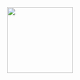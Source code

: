 <div align="center">
  <div>
    <img height = "150" width = "150" src="https://cdn.jsdelivr.net/gh/devicons/devicon@latest/icons/postgresql/postgresql-original-wordmark.svg" />
  </div>
</div>